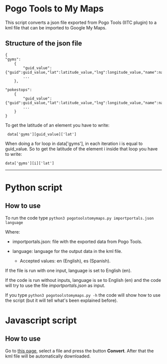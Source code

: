 # Pogo Tools to My Maps

This script converts a json file exported from Pogo Tools (IITC plugin) to a kml file that can be imported to Google My Maps.
## Structure of the json file
    {
    "gyms":
        {
            "guid_value":{"guid":guid_value,"lat":latitude_value,"lng":longitude_value,"name":name_value,...},
            ...
        },

    "pokestops":
        {
            "guid_value":{"guid":guid_value,"lat":latitude_value,"lng":longitude_value,"name":name_value,...},
            ...
        }
    }

To get the latitude of an element you have to write:

     data['gyms'][guid_value]['lat']

When doing a for loop in data['gyms'],
in each iteration i is equal to guid_value. So to get the latitude of the element i
inside that loop you have to write:

    data['gyms'][i]['lat']
***
# Python script
## How to use
To run the code type ```python3 pogotoolstomymaps.py importportals.json language```

Where:
* importportals.json: file with the exported data from Pogo Tools.

* language: language for the output data in the kml file.
    * Accepted values: en (English), es (Spanish).

If the file is run with one input, language is set to English (en).

If the code is run without inputs, language is se to English (en) and the code will try to use the file _importportals.json_ as input.

If you type ```python3 pogotoolstomymaps.py -h``` the code will show how to use the script (but it will tell what's been explained before).


# Javascript script
## How to use

Go to [this page](https://pogotoolstomymaps.alexelgt.com), select a file and press the button **Convert**. After that the kml file will be automatically downloaded.